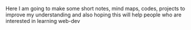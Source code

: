 Here I am going to make some short notes, mind maps, codes, projects to improve my understanding and also hoping this will help people who are interested in learning web-dev
